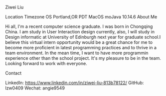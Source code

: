 Ziwei Liu

Location	Timezone	OS
Portland,OR	PDT	MacOS moJava 10.14.6 
About Me

Hi all, I'm a recent computer science graduate. I was born in Chongqing China. I am study in User Interaction design currently, also, I will study in Design informatic at University of Edinburgh next year for graduate school.I believe this virtual intern opportunity would be a great chance for me to become more proficient in latest programming practices and to thrive in a team environment. In the mean time,  I want to have more programmin experience other than the school project. It's my pleasure to be in the team. Looking forward to work with everyone.

Contact

LinkedIn: https://www.linkedin.com/in/ziwei-liu-813b78122/
GitHub: lzw0409
Wechat: angie9549 
